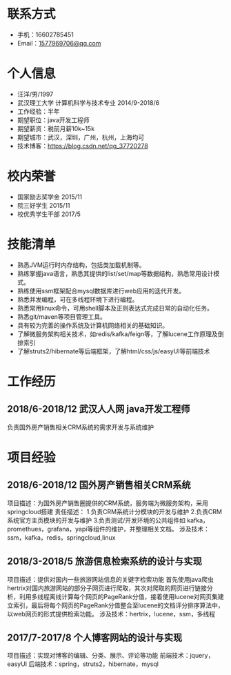 # 联系方式
* 手机：16602785451
* Email：1577969706@qq.com
# 个人信息
* 汪洋/男/1997
* 武汉理工大学 计算机科学与技术专业 2014/9-2018/6
* 工作经验：半年
* 期望职位：java开发工程师
* 期望薪资：税前月薪10k~15k
* 期望城市：武汉，深圳，广州，杭州，上海均可
* 技术博客：https://blog.csdn.net/qq_37720278
# 校内荣誉
* 国家励志奖学金 2015/11
* 院三好学生 2015/11
* 校优秀学生干部 2017/5
# 技能清单
* 熟悉JVM运行时内存结构，包括类加载机制等。
* 熟练掌握java语言，熟悉其提供的list/set/map等数据结构，熟悉常用设计模式。
* 熟练使用ssm框架配合mysql数据库进行web应用的迭代开发。
* 熟悉并发编程，可在多线程环境下进行编程。
* 熟悉常用linux命令，可用shell脚本及正则表达式完成日常的自动化任务。
* 熟悉git/maven等项目管理工具。
* 具有较为完善的操作系统及计算机网络相关的基础知识。
* 了解微服务架构相关技术，如redis/kafka/feign等，了解lucene工作原理及倒排索引
* 了解struts2/hibernate等后端框架，了解html/css/js/easyUI等前端技术
# 工作经历
## 2018/6-2018/12 武汉人人网 java开发工程师
负责国外房产销售相关CRM系统的需求开发与系统维护
# 项目经验
## 2018/6-2018/12 国外房产销售相关CRM系统
项目描述：为国外房产销售圈提供的CRM系统，服务端为微服务架构，采用springcloud搭建
责任描述：
1.负责CRM系统计分模块的开发与维护
2.负责CRM系统官方主页模块的开发与维护
3.负责测试/开发环境的公共组件如 kafka，promethues，grafana，yapi等组件的维护，并整理相关文档。
涉及技术： ssm，kafka，redis，springcloud,linux
## 2018/3-2018/5 旅游信息检索系统的设计与实现
项目描述：提供对国内一些旅游网站信息的关键字检索功能
首先使用java爬虫hertrix对国内旅游网站的部分子网页进行爬取，其次对爬取的网页进行链接分析，利用多线程离线计算每个网页的PageRank分值，接着使用lucene对网页集建立索引，最后将每个网页的PageRank分值整合至lucene的文档评分排序算法中，以web网页的形式提供检索功能。
涉及技术：hertrix，lucene，ssm，多线程
## 2017/7-2017/8 个人博客网站的设计与实现
项目描述：实现对博客的编辑、分类、展示、评论等功能
前端技术：jquery，easyUI
后端技术：spring，struts2，hibernate，mysql
